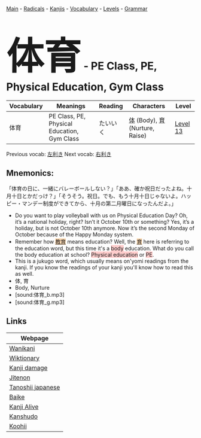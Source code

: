 <style> bigfont {font-size: 100px}</style>
[Main](../README.md) -
[Radicals](../radicals.md) -
[Kanjis](../kanjis.md) -
[Vocabulary](../vocabulary.md) -
[Levels](../levels.md) -
[Grammar](../grammar.md)
# <bigfont> 体育</bigfont> - PE Class, PE, Physical Education, Gym Class 

| Vocabulary | Meanings | Reading | Characters | Level |
| --- | --- | --- | --- | --- |
| 体育 | PE Class, PE, Physical Education, Gym Class | たいいく |  [体](../kanjis/体.md) (Body), [育](../kanjis/育.md) (Nurture, Raise) | [Level 13](../levels/wk_level13.md) |

Previous vocab: [左利き](左利き.md) Next vocab: [右利き](右利き.md) 

## Mnemonics:
「体育の日に、一緒にバレーボールしない？」「ああ、確か祝日だったよね。十月十日とかだっけ？」「そうそう。祝日。でも、もう十月十日じゃないよ。ハッピー・マンデー制度ができてから、十月の第二月曜日になったんだよ。」
* Do you want to play volleyball with us on Physical Education Day? Oh, it’s a national holiday, right? Isn’t it October 10th or something? Yes, it’s a holiday, but is not October 10th anymore. Now it’s the second Monday of October because of the Happy Monday system.
* Remember how <span style="background-color:#fed8b1"> [教育](https://jisho.org/search/教育)</span> means education? Well, the <span style="background-color:#fed8b1"> [育](https://jisho.org/search/育)</span> here is referring to the education word, but this time it's a <span style="background-color:#ffcccb"> body</span> education. What do you call the body education at school? <span style="background-color:#ffcccb"> Physical education</span> or <span style="background-color:#ffcccb"> PE</span>.
* This is a jukugo word, which usually means on'yomi readings from the kanji. If you know the readings of your kanji you'll know how to read this as well.
* 体, 育
* Body, Nurture
* [sound:体育_b.mp3]
* [sound:体育_g.mp3]


## Links 

| Webpage |
| --- |
| [Wanikani          ](https://www.wanikani.com/kanji/体育) |
| [Wiktionary        ](https://en.wiktionary.org/wiki/体育) |
| [Kanji damage      ](http://www.kanjidamage.com/kanji/search?utf8=✓&q=体育) |
| [Jitenon           ](https://jitenon.com/kanji/体育) |
| [Tanoshii japanese ](https://www.tanoshiijapanese.com/dictionary/kanji.cfm?k=体育) |
| [Baike             ](https://baike.baidu.com/item/体育) |
| [Kanji Alive       ](https://app.kanjialive.com/体育) |
| [Kanshudo          ](https://www.kanshudo.com/searchmn?q=体育) |
| [Koohii            ](https://kanji.koohii.com/study/kanji/体育) |
